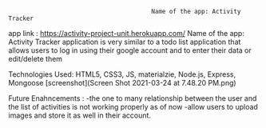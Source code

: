                                             Name of the app: Activity Tracker 


app link : https://activity-project-unit.herokuapp.com/
Name of the app: Activity Tracker 
application is very similar to a todo list application that allows users to log in using their google account and to enter their data or edit/delete them 

Technologies Used: HTML5, CSS3, JS, materialzie, Node.js, Express, Mongoose
[screenshot](Screen Shot 2021-03-24 at 7.48.20 PM.png)

Future Enahncements : 
    -the one to many relationship between the user and the list of activities is not working properly as of now 
    -allow users to upload images and store it as well in their account.
    
